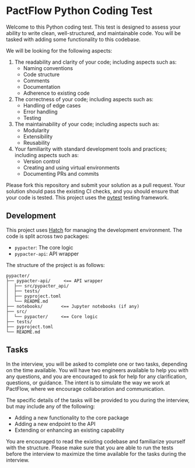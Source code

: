 # PactFlow Python Coding Test

Welcome to this Python coding test. This test is designed to assess your ability to write clean, well-structured, and maintainable code. You will be tasked with adding some functionality to this codebase.

We will be looking for the following aspects:

1.  The readability and clarity of your code; including aspects such as:
    -   Naming conventions
    -   Code structure
    -   Comments
    -   Documentation
    -   Adherence to existing code
2.  The correctness of your code; including aspects such as:
    -   Handling of edge cases
    -   Error handling
    -   Testing
3.  The maintainability of your code; including aspects such as:
    -   Modularity
    -   Extensibility
    -   Reusability
4.  Your familiarity with standard development tools and practices; including aspects such as:
    -   Version control
    -   Creating and using virtual environments
    -   Documenting PRs and commits

Please fork this repository and submit your solution as a pull request. Your solution should pass the existing CI checks, and you should ensure that your code is tested. This project uses the [pytest](https://docs.pytest.org/en/stable/) testing framework.

## Development

This project uses [Hatch](https://hatch.pypa.io) for managing the development environment. The code is split across two packages:

-   `pypacter`: The core logic
-   `pypacter-api`: API wrapper

The structure of the project is as follows:

```text
pypacter/
├── pypacter-api/     <== API wrapper
│  ├── src/pypacter_api/
│  ├── tests/
│  ├── pyproject.toml
│  └── README.md
├── notebooks/       <== Jupyter notebooks (if any)
├── src/
│  └── pypacter/     <== Core logic
├── tests/
├── pyproject.toml
└── README.md
```

## Tasks

In the interview, you will be asked to complete one or two tasks, depending on the time available. You will have two engineers available to help you with any questions, and you are encouraged to ask for help for any clarification, questions, or guidance. The intent is to simulate the way we work at PactFlow, where we encourage collaboration and communication.

The specific details of the tasks will be provided to you during the interview, but may include any of the following:

-   Adding a new functionality to the core package
-   Adding a new endpoint to the API
-   Extending or enhancing an existing capability

You are encouraged to read the existing codebase and familiarize yourself with the structure. Please make sure that you are able to run the tests before the interview to maximize the time available for the tasks during the interview.
